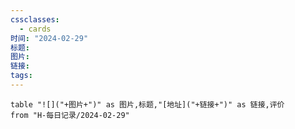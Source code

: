 ```yaml
---
cssclasses:
  - cards
时间: "2024-02-29"
标题: 
图片: 
链接: 
tags: 
---
```


```dataview
table "![]("+图片+")" as 图片,标题,"[地址]("+链接+")" as 链接,评价
from "H-每日记录/2024-02-29"
```

